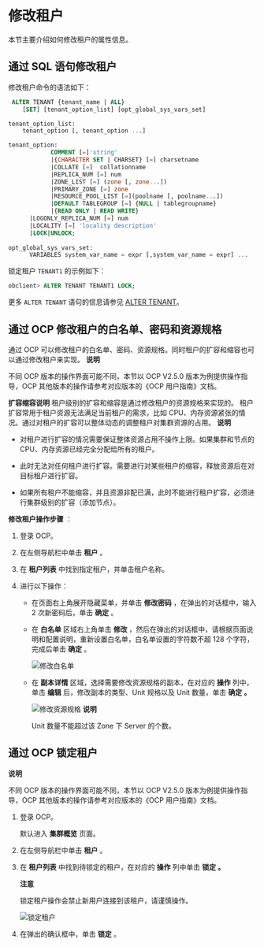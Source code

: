 修改租户 
=========================

本节主要介绍如何修改租户的属性信息。

通过 SQL 语句修改租户 
----------------------------------

修改租户命令的语法如下：

```sql
 ALTER TENANT {tenant_name | ALL}
    [SET] [tenant_option_list] [opt_global_sys_vars_set]

tenant_option_list:
    tenant_option [, tenant_option ...]

tenant_option:
            COMMENT [=]'string' 
            |{CHARACTER SET | CHARSET} [=] charsetname 
            |COLLATE [=]  collationname 
            |REPLICA_NUM [=] num 
            |ZONE_LIST [=] (zone [, zone...]) 
            |PRIMARY_ZONE [=] zone 
            |RESOURCE_POOL_LIST [=](poolname [, poolname...]) 
            |DEFAULT TABLEGROUP [=] {NULL | tablegroupname}
            |{READ ONLY | READ WRITE}
      |LOGONLY_REPLICA_NUM [=] num
      |LOCALITY [=] 'locality description'
      |LOCK|UNLOCK;
      
opt_global_sys_vars_set:
      VARIABLES system_var_name = expr [,system_var_name = expr] ...
```



锁定租户 `TENANT1` 的示例如下：

```sql
obclient> ALTER TENANT TENANT1 LOCK;
```



更多 `ALTER TENANT` 语句的信息请参见 [ALTER TENANT](/docs-cn/10.sql-reference/5.sql-statement/9.alter-tenant/)。

通过 OCP 修改租户的白名单、密码和资源规格 
--------------------------------------------

通过 OCP 可以修改租户的白名单、密码、资源规格。同时租户的扩容和缩容也可以通过修改租户来实现。
**说明**



不同 OCP 版本的操作界面可能不同，本节以 OCP V2.5.0 版本为例提供操作指导，OCP 其他版本的操作请参考对应版本的《OCP 用户指南》文档。

**扩容缩容说明**
租户级别的扩容和缩容是通过修改租户的资源规格来实现的。 租户扩容常用于租户资源无法满足当前租户的需求，比如 CPU、内存资源紧张的情况。通过对租户的扩容可以整体动态的调整租户对集群资源的占用。
**说明**



* 对租户进行扩容的情况需要保证整体资源占用不操作上限。如果集群和节点的 CPU、内存资源已经完全分配给所有的租户。

  

* 此时无法对任何租户进行扩容。需要进行对某些租户的缩容，释放资源后在对目标租户进行扩容。

  

* 如果所有租户不能缩容，并且资源非配已满，此时不能进行租户扩容，必须进行集群级别的扩容（添加节点）。

  




**修改租户操作步骤** ：

1. 登录 OCP。

   

2. 在左侧导航栏中单击 **租户** 。

   

3. 在 **租户列表** 中找到指定租户，并单击租户名称。

   

4. 进行以下操作：

   * 在页面右上角展开隐藏菜单，并单击 **修改密码** ，在弹出的对话框中，输入 2 次新密码后，单击 **确定** 。

     
   
   * 在 **白名单** 区域右上角单击 **修改** ，然后在弹出的对话框中，请根据页面说明和配置说明，重新设置白名单，白名单设置的字符数不超 128 个字符，完成后单击 **确定** 。

     ![修改白名单](https://help-static-aliyun-doc.aliyuncs.com/assets/img/zh-CN/1702770061/p167372.png)
     
   
   * 在 **副本详情** 区域，选择需要修改资源规格的副本，在对应的 **操作** 列中，单击 **编辑** 后，修改副本的类型、Unit 规格以及 Unit 数量，单击 **确定** **。** 

     ![修改资源规格](https://help-static-aliyun-doc.aliyuncs.com/assets/img/zh-CN/1702770061/p167373.png)
     **说明**

     

     Unit 数量不能超过该 Zone 下 Server 的个数。
     
   

   




通过 OCP 锁定租户 
--------------------------------

**说明**



不同 OCP 版本的操作界面可能不同，本节以 OCP V2.5.0 版本为例提供操作指导，OCP 其他版本的操作请参考对应版本的《OCP 用户指南》文档。

1. 登录 OCP。

   默认进入 **集群概览** 页面。
   

2. 在左侧导航栏中单击 **租户** 。

   

3. 在 **租户列表** 中找到待锁定的租户，在对应的 **操作** 列中单击 **锁定** **。** 

   **注意**

   

   锁定租户操作会禁止新用户连接到该租户，请谨慎操作。

   ![锁定租户](https://help-static-aliyun-doc.aliyuncs.com/assets/img/zh-CN/1702770061/p167384.png)
   

4. 在弹出的确认框中，单击 **锁定** 。

   



